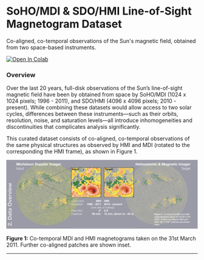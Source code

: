 # SoHO/MDI & SDO/HMI Line-of-Sight Magnetogram Dataset
Co-aligned, co-temporal observations of the Sun's magnetic field, obtained from two space-based instruments.

[![Open In Colab](https://colab.research.google.com/assets/colab-badge.svg)](https://colab.research.google.com/github/spaceml-org/helionb-mag/blob/main/notebooks/01_los_mag_dataset_2019/mdi-hmi_los_mag_dataset_colab.ipynb)



### Overview

Over the last 20 years, full-disk observations of the Sun’s line-of-sight magnetic field have been by obtained from space by SoHO/MDI (1024 x 1024 pixels; 1996 - 2011), and SDO/HMI (4096 x 4096 pixels; 2010 - present). While combining these datasets would allow access to two solar cycles, differences between these instruments⁠—such as their orbits, resolution, noise, and saturation levels⁠—all introduce inhomogeneities and discontinuities that complicates analysis significantly. 

This curated dataset consists of co-aligned, co-temporal observations of the same physical structures as observed by HMI and MDI (rotated to the corresponding the HMI frame), as shown in Figure 1.



![img](./figure_one.png)

**Figure 1:** Co-temporal MDI and HMI magnetograms taken on the 31st March 2011. Further co-aligned patches are shown inset.

---





